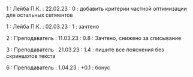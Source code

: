 1 : Лейба П.К. : 22.02.23 : 0 : добавить критерии частной оптимизации для остальных сегментов

1 : Лейба П.К. : 02.03.23 : 1 : зачтено

2 : Преподаватель : 11.03.23 : 0.8 : Зачтено, снижено за списывание

3 : Преподаватель : 21.03.23 : 1.4 : пишите все пояснения без скриншотов текста

6 : Преподаватель : 1.04.23 : +0.1 : бонус
